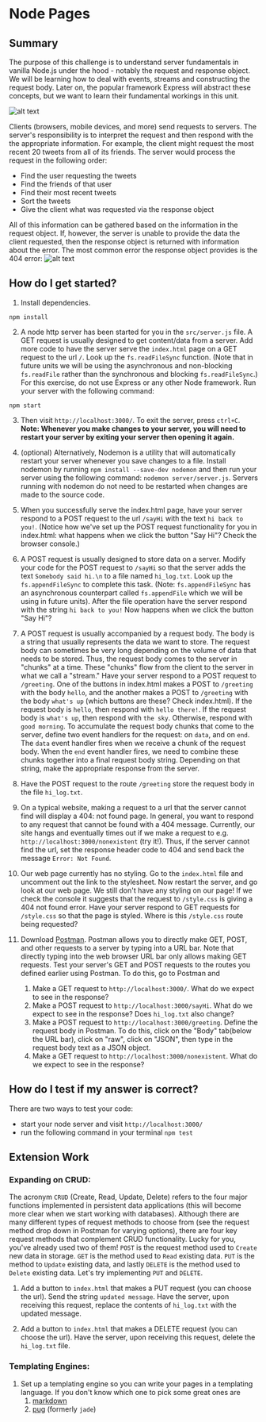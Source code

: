 # Node Pages

## Summary
The purpose of this challenge is to understand server fundamentals in vanilla Node.js under the hood - notably the request and response object. We will be learning how to deal with events, streams and constructing the request body. Later on, the popular framework Express will abstract these concepts, but we want to learn their fundamental workings in this unit.

![alt text](https://gregorybeamer.files.wordpress.com/2009/12/request_response5b35d.png)

Clients (browsers, mobile devices, and more) send requests to servers. The server's responsibility is to interpret the request and then respond with the the appropriate information. For example, the client might request the most recent 20 tweets from all of its friends. The server would process the request in the following order:

 - Find the user requesting the tweets
 - Find the friends of that user
 - Find their most recent tweets
 - Sort the tweets
 - Give the client what was requested via the response object

All of this information can be gathered based on the information in the request object. If, however, the server is unable to provide the data the client requested, then the response object is returned with information about the error. The most common error the response object provides is the 404 error:
![alt text](http://www.404errorpages.com/images/image003.png)

## How do I get started?

1. Install dependencies.

````
npm install
````

2. A node http server has been started for you in the `src/server.js` file. A GET request is usually designed to get content/data from a server. Add more code to have the server serve the `index.html` page on a GET request to the url `/`. Look up the `fs.readFileSync` function. (Note that in future units we will be using the asynchronous and non-blocking `fs.readFile` rather than the synchronous and blocking `fs.readFileSync`.) For this exercise, do not use Express or any other Node framework. Run your server with the following command:

````
npm start
````

3. Then visit `http://localhost:3000/`. To exit the server, press `ctrl+C`.
 **Note: Whenever you make changes to your server, you will need to restart your server by exiting your server then opening it again.** 
 
4. (optional) Alternatively, Nodemon is a utility that will automatically restart your server whenever you save changes to a file. Install nodemon by running ```npm install --save-dev nodemon``` and then run your server using the following command: ```nodemon server/server.js```. Servers running with nodemon do not need to be restarted when changes are made to the source code.

5. When you successfully serve the index.html page, have your server respond to a POST request to the url `/sayHi` with the text `hi back to you!`. (Notice how we've set up the POST request functionality for you in index.html: what happens when we click the button "Say Hi"? Check the browser console.)

6. A POST request is usually designed to store data on a server. Modify your code for the POST request to `/sayHi` so that the server adds the text `Somebody said hi.\n` to a file named `hi_log.txt`. Look up the `fs.appendFileSync` to complete this task. (Note: ```fs.appendFileSync``` has an asynchronous counterpart called ```fs.appendFile``` which we will be using in future units). After the file operation have the server respond with the string `hi back to you!` Now happens when we click the button "Say Hi"?

7. A POST request is usually accompanied by a request body. The body is a string that usually represents the data we want to store. The request body can sometimes be very long depending on the volume of data that needs to be stored. Thus, the request body comes to the server in "chunks" at a time. These "chunks" flow from the client to the server in what we call a "stream."
Have your server respond to a POST request to `/greeting`. One of the buttons in index.html makes a POST to `/greeting` with the body `hello`, and the another makes a POST to `/greeting` with the body `what's up` (which buttons are these? Check index.html). If the request body is `hello`, then respond with `hello there!`. If the request body is `what's up`, then respond with `the sky`. Otherwise, respond with `good morning`.
To accumulate the request body chunks that come to the server, define two event handlers for the request: on `data`, and on `end`. The `data` event handler fires when we receive a chunk of the request body. When the `end` event handler fires, we need to combine these chunks together into a final request body string. Depending on that string, make the appropriate response from the server.

8. Have the POST request to the route `/greeting` store the request body in the file `hi_log.txt`.

9. On a typical website, making a request to a url that the server cannot find will display a 404: not found page. In general, you want to respond to any request that cannot be found with a 404 message. Currently, our site hangs and eventually times out if we make a request to e.g. `http://localhost:3000/nonexistent` (try it!). Thus, if the server cannot find the url, set the response header code to 404 and send back the message `Error: Not Found`.

10. Our web page currently has no styling. Go to the `index.html` file and uncomment out the link to the stylesheet. Now restart the server, and go look at our web page. We still don't have any styling on our page! If we check the console it suggests that the request to `/style.css` is giving a 404 not found error. Have your server respond to GET requests for `/style.css` so that the page is styled. Where is this `/style.css` route being requested?

11. Download [Postman](https://www.getpostman.com/). Postman allows you to directly make GET, POST, and other requests to a server by typing into a URL bar. Note that directly typing into the web browser URL bar only allows making GET requests. Test your server's GET and POST requests to the routes you defined earlier using Postman. To do this, go to Postman and
    1. Make a GET request to `http://localhost:3000/`. What do we expect to see in the response?
    2. Make a POST request to `http://localhost:3000/sayHi`. What do we expect to see in the response? Does `hi_log.txt` also change?
    3. Make a POST request to `http://localhost:3000/greeting`. Define the request body in Postman. To do this, click on the "Body" tab(below the URL bar), click on "raw", click on "JSON", then type in the request body text as a JSON object.
    4. Make a GET request to `http://localhost:3000/nonexistent`. What do we expect to see in the response?

## How do I test if my answer is correct?
There are two ways to test your code:
 - start your node server and visit `http://localhost:3000/`
 - run the following command in your terminal `npm test`

## Extension Work

### Expanding on CRUD:

The acronym `CRUD` (Create, Read, Update, Delete) refers to the four major functions implemented in persistent data applications (this will become more clear when we start working with databases). Although there are many different types of request methods to choose from (see the request method drop down in Postman for varying options), there are four key request methods that complement CRUD functionality. Lucky for you, you've already used two of them! `POST` is the request method used to `Create` new data in storage. `GET` is the method used to `Read` existing data. `PUT` is the method to `Update` existing data, and lastly `DELETE` is the method used to `Delete` existing data. Let's try implementing `PUT` and `DELETE`.

1. Add a button to `index.html` that makes a PUT request (you can choose the url). Send the string `updated message`. Have the server, upon receiving this request, replace the contents of `hi_log.txt` with the updated message.

2. Add a button to `index.html` that makes a DELETE request (you can choose the url). Have the server, upon receiving this request, delete the `hi_log.txt` file.

### Templating Engines:

1. Set up a templating engine so you can write your pages in a templating language. If you don't know which one to pick some great ones are
    1. [markdown](http://daringfireball.net/projects/markdown/)
    2. [pug](https://pugjs.org/) (formerly `jade`)
